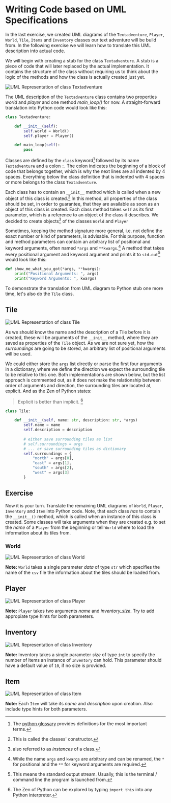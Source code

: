 # Writing Code based on UML Specifications

In the last exercise, we created UML diagrams of the `Textadventure`, `Player`, `World`, `Tile`, `Items` and `Inventory` classes our text adventure will be build from. In the following exercise we will learn how to translate this UML description into actual code.

We will begin with creating a stub for the class `Textadventure`. A stub is a piece of code that will later replaced by the actual implementation. It contains the structure of the class without requiring us to think about the logic of the methods and how the class is actually created just yet.

<!-- 
```plantuml
@startuml
class Textadventure {
    world: World
    player: Player
    main_loop()
}
@enduml
``` -->

![UML Representation of class `Textadventure`](01_Intro/01_Intro-1.png)

The UML description of the `Textadventure` class contains two properties _world_ and _player_ and one method _main_loop()_ for now. A straight-forward translation into Python code would look like this:

```py
class Textadventure:

    def __init__(self):
        self.world = World()
        self.player = Player()

    def main_loop(self):
        pass
```

Classes are defined by the `class` keyword[^glossary] followed by its name `Textadventure` and a colon `:`. The colon indicates the beginning of a block of code that belongs together, which is why the next lines are all indented by 4 spaces. Everything below the class definition that is indented with 4 spaces or more belongs to the class `Textadventure`. 

Each class has to contain an `__init__` method which is called when a new object of this class is created.[^constructor] In this method, all properties of the class should be set, in order to guarantee, that they are available as soon as an object of this class is created. Each class method takes `self` as its first parameter, which is a reference to an object of the class it describes. We decided to create objects[^instances] of the classes `World` and `Player`

Sometimes, keeping the method signature more general, i.e. not define the exact number or kind of parameters, is advisable. For this purpose, function and method parameters can contain an arbitrary list of positional and keyword arguments, often named `*args` and `**kwargs`.[^args] A method that takes every positional argument and keyword argument and prints it to `std.out`[^stdout] would look like this:

```py
def show_me_what_you_got(*args, **kwargs):
    print("Positional Arguments: ", args)
    print("Keyword Arguments: ", kwargs)
```

To demonstrate the translation from UML diagram to Python stub one more time, let's also do the `Tile` class.

## Tile

<!-- ```plantuml
@startuml
class Tile {
    name: str
    description: str
    surrounding
}
@enduml
``` -->

![UML Representation of class `Tile`](01_Intro/01_Intro-2.png)

As we should know the name and the description of a Tile before it is created, these will be arguments of the `__init__` method, where they are saved as properties of the `Tile` object. As we are not sure yet, how the _surroundings_ are going to be stored, an arbitrary list of positional arguments will be used.

We could either store the `args` list directly or parse the first four arguments in a dictionary, where we define the direction we expect the surrounding tile to be relative to this one. Both implementations are shown below, but the list approach is commented out, as it does not make the relationship between order of arguments and direction, the surrounding tiles are located at, explicit. And as the Zen of Python states:

> Explicit is better than implicit.
[^zen]

```py
class Tile:

    def __init__(self, name: str, description: str, *args)
        self.name = name
        self.description = description
        
        # either save surrounding tiles as list
        # self.surroundings = args
        # ... or save surrounding tiles as dictionary
        self.surroundings = {
            "north" = args[0],
            "east" = args[1],
            "south" = args[2],
            "west" = args[3]
        }

```

## Exercise

Now it is your turn. Translate the remaining UML diagrams of `World`, `Player`, `Inventory` and `Item` into Python code. Note, that each class *has* to contain the `__init__()` method, which is called when an instance of this class is created. Some classes will take arguments when they are created e.g. to set the _name_ of a `Player` from the beginning or tell `World` where to load the information about its tiles from.

### World

<!-- ```plantuml
@startuml
class World {
    tiles: list[Tile]
    load()
}
@enduml
``` -->
![UML Representation of class `World`](01_Intro/01_Intro-3.png)

**Note:** `World` takes a single parameter _data_ of type `str` which specifies the name of the `csv` file the information about the tiles should be loaded from.

<!-- _Solution:_ -->

## Player

<!-- ```plantuml
@startuml
class Player {
    name: str
    inventory: Inventory
    current_tile: Tile
    move(direction: str)
}
@enduml
``` -->
![UML Representation of class `Player`](01_Intro/01_Intro-4.png)

**Note:** `Player` takes two arguments _name_ and _inventory_size_. Try to add appropiate type hints for both parameters.

<!-- _Solution:_ -->

## Inventory

<!-- ```plantuml
@startuml
class Inventory {
    items: list[Item]
    add(item_name: str)
    remove(item_name: str)
}
@enduml
``` -->
![UML Representation of class `Inventory`](01_Intro/01_Intro-5.png)

**Note:** Inventory takes a single parameter _size_ of type `int` to specify the number of items an instance of `Inventory` can hold. This parameter should have a default value of `10`, if no size is provided.

<!-- _Solution:_

```py
class Inventory:
    """Hold objects of type `Item` and provide access to these items."""

    def __init__(self, size: int = 10):
        self.items = []
        self.size = size

    def add(self, item: str):
        """Add an item to your inventory."""
        pass

    def remove(self, item: str):
        """Remove an item from your inventory."""
        pass
``` -->

## Item

<!--
```plantuml
@startuml
class Item {
    name: str
    description: str
}
@enduml
``` -->
![UML Representation of class `Item`](01_Intro/01_Intro-6.png)

**Note:** Each `Item` will take its _name_ and _description_ upon creation. Also include type hints for both parameters.

<!-- _Solution:_

```py
class Item:
"""An item represents an object in the `Inventory`."""

    def __init__(self, name: str, description: str):
        self.name = name
        self.description = description
``` -->

<!-- ```plantuml
@startuml

Textadventure  "1" --- "1" World
Textadventure  "1" --- "1" Player
Player "1" *-- "1" Inventory : has
Inventory "1" *-- "n" Item : contains
World "1" *-- "n" Tile : contains

@enduml
``` -->

[^glossary]: The [python glossary](https://docs.python.org/3/glossary.html) provides definitions for the most important terms.
[^constructor]: This is called the classes' constructor.
[^args]: While the name `args` and `kwargs` are arbitrary and can be renamed, the `*` for positional and the `**` for keyword arguments are required.
[^stdout]: This means the standard output stream. Usually, this is the terminal / command line the program is launched from.
[^instances]: also referred to as _instances_ of a class.
[^zen]: The Zen of Python can be explored by typing `import this` into any Python interpreter.